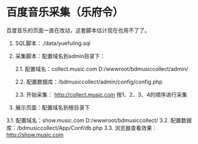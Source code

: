 # 百度音乐采集（乐府令）
百度音乐的页面一直在改动，这套脚本估计现在也用不了了。

1. SQL脚本：./data/yuefuling.sql


2. 采集脚本：配置域名到admin目录下：

    2.1. 配置域名：collect.music.com  D:/wwwroot/bdmusiccollect/admin/
    
    2.2. 配置数据库：/bdmusiccollect/admin/config/config.php
    
    2.3. 开始采集： http://collect.music.com 按1、2、3、4的顺序进行采集


3. 展示页面：配置域名到根目录下

  3.1. 配置域名：show.music.com  D:/wwwroot/bdmusiccollect/
  3.2. 配置数据库：/bdmusiccollect/App/Conf/db.php
  3.3. 浏览器查看效果：http://show.music.com
